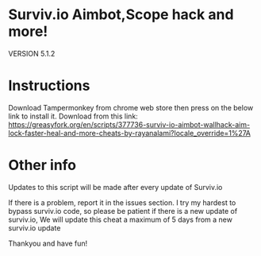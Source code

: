 # Surviv.io Aimbot,Scope hack and more!
VERSION 5.1.2

# Instructions
Download Tampermonkey from chrome web store then press on the below link to install it.
Download from this link: https://greasyfork.org/en/scripts/377736-surviv-io-aimbot-wallhack-aim-lock-faster-heal-and-more-cheats-by-rayanalami?locale_override=1%27A

# Other info
Updates to this script will be made after every update of Surviv.io

If there is a problem, report it in the issues section.
I try my hardest to bypass surviv.io code, so please be patient if there is a new update of surviv.io, We will update this cheat a maximum of 5 days from a new surviv.io update

Thankyou and have fun!
